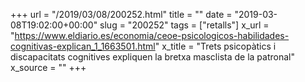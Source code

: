 +++
url = "/2019/03/08/200252.html"
title = ""
date = "2019-03-08T19:02:00+00:00"
slug = "200252"
tags = ["retalls"]
x_url = "https://www.eldiario.es/economia/ceoe-psicologicos-habilidades-cognitivas-explican_1_1663501.html"
x_title = "Trets psicopàtics i discapacitats cognitives expliquen la bretxa masclista de la patronal"
x_source = ""
+++


